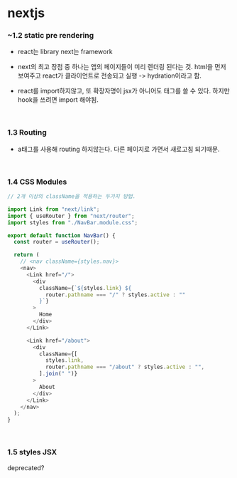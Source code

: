 # nextjs

### ~1.2 static pre rendering

- react는 library next는 framework

- next의 최고 장점 중 하나는 앱의 페이지들이 미리 렌더링 된다는 것. html을 먼저 보여주고 react가 클라이언트로 전송되고 실행 -> hydration이라고 함.

- react를 import하지않고, 또 확장자명이 jsx가 아니어도 태그를 쓸 수 있다. 하지만 hook을 쓰려면 import 해야됨.

<br>

### 1.3 Routing

- a태그를 사용해 routing 하지않는다. 다른 페이지로 가면서 새로고침 되기때문.

<br>

### 1.4 CSS Modules

```js
// 2개 이상의 className을 적용하는 두가지 방법.

import Link from "next/link";
import { useRouter } from "next/router";
import styles from "./NavBar.module.css";

export default function NavBar() {
  const router = useRouter();

  return (
    // <nav className={styles.nav}>
    <nav>
      <Link href="/">
        <div
          className={`${styles.link} ${
            router.pathname === "/" ? styles.active : ""
          }`}
        >
          Home
        </div>
      </Link>

      <Link href="/about">
        <div
          className={[
            styles.link,
            router.pathname === "/about" ? styles.active : "",
          ].join(" ")}
        >
          About
        </div>
      </Link>
    </nav>
  );
}
```

<br>

### 1.5 styles JSX

deprecated?

<br>
